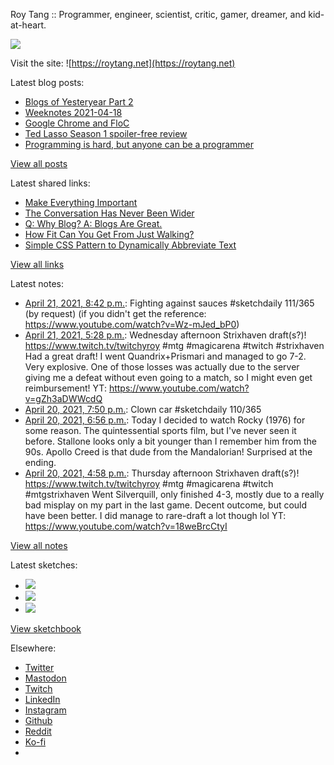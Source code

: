 Roy Tang :: Programmer, engineer, scientist, critic, gamer, dreamer, and kid-at-heart.

![](https://roytang.net/static/img/profile.jpg)

Visit the site: ![https://roytang.net](https://roytang.net)

Latest blog posts:

- [Blogs of Yesteryear Part 2](https://roytang.net/2021/04/blogs-of-yesteryear-2/)
- [Weeknotes 2021-04-18](https://roytang.net/2021/04/weeknotes-2021-04-18/)
- [Google Chrome and FloC](https://roytang.net/2021/04/chrome-floc/)
- [Ted Lasso Season 1 spoiler-free review](https://roytang.net/2021/04/ted-lasso-s1/)
- [Programming is hard, but anyone can be a programmer](https://roytang.net/2021/04/programming-is-hard/)

[View all posts](https://roytang.net/blog)

Latest shared links:

- [Make Everything Important](https://roytang.net/2021/04/make-everything-important/)
- [The Conversation Has Never Been Wider](https://roytang.net/2021/04/the-conversation-has-never-been-wider/)
- [Q: Why Blog? A: Blogs Are Great.](https://roytang.net/2021/04/q-why-blog-a-blogs-are-great/)
- [How Fit Can You Get From Just Walking?](https://roytang.net/2021/04/how-fit-can-you-get-from-just-walking/)
- [Simple CSS Pattern to Dynamically Abbreviate Text](https://roytang.net/2021/04/simple-css-pattern-to-dynamically-abbreviate-text/)

[View all links](https://roytang.net/links)

Latest notes:

- [April 21, 2021, 8:42 p.m.](https://roytang.net/2021/04/1384849992259567623/): Fighting against sauces #sketchdaily 111/365 (by request) (if you didn&#x27;t get the reference: https://www.youtube.com/watch?v=Wz-mJed_bP0)
- [April 21, 2021, 5:28 p.m.](https://roytang.net/2021/04/1384801237372219392/): Wednesday afternoon Strixhaven draft(s?)! https://www.twitch.tv/twitchyroy #mtg #magicarena #twitch #strixhaven Had a great draft! I went Quandrix+Prismari and managed to go 7-2. Very explosive. One of those losses was actually due to the server giving me a defeat without even going to a match, so I might even get reimbursement! YT: https://www.youtube.com/watch?v=gZh3aDWWcdQ
- [April 20, 2021, 7:50 p.m.](https://roytang.net/2021/04/1384474641431859202/): Clown car #sketchdaily 110/365
- [April 20, 2021, 6:56 p.m.](https://roytang.net/2021/04/b178a1efcfc005930f062c7be447d7c1/): Today I decided to watch Rocky (1976) for some reason. The quintessential sports film, but I&#x27;ve never seen it before. Stallone looks only a bit younger than I remember him from the 90s. Apollo Creed is that dude from the Mandalorian! Surprised at the ending.
- [April 20, 2021, 4:58 p.m.](https://roytang.net/2021/04/1384431157677285378/): Thursday afternoon Strixhaven draft(s?)! https://www.twitch.tv/twitchyroy #mtg #magicarena #twitch #mtgstrixhaven Went Silverquill, only finished 4-3, mostly due to a really bad misplay on my part in the last game. Decent outcome, but could have been better. I did manage to rare-draft a lot though lol YT: https://www.youtube.com/watch?v=18weBrcCtyI

[View all notes](https://roytang.net/notes)

Latest sketches:


- ![](https://roytang.net/media/cache/11/51/11510da715ed845338a2812043addeaa.jpg)
- ![](https://roytang.net/media/cache/29/47/29479f06cd52ed799b7d8047fb4e35e4.jpg)
- ![](https://roytang.net/media/cache/d4/66/d466bd94fa30bd872e0206f1fc74dffb.jpg)

[View sketchbook](https://roytang.net/albums/sketchbook)


Elsewhere:

- [Twitter](https://twitter.com/roytang)
- [Mastodon](https://mastodon.technology/@roytang)
- [Twitch](https://twitch.tv/twitchyroy)
- [LinkedIn](https://www.linkedin.com/in/roytang)
- [Instagram](https://instagram.com/roytang0400)
- [Github](https://github.com/roytang)
- [Reddit](https://reddit.com/u/hungryroy)
- [Ko-fi](https://ko-fi.com/roytang)
- [](mailto:hello@roytang.net)